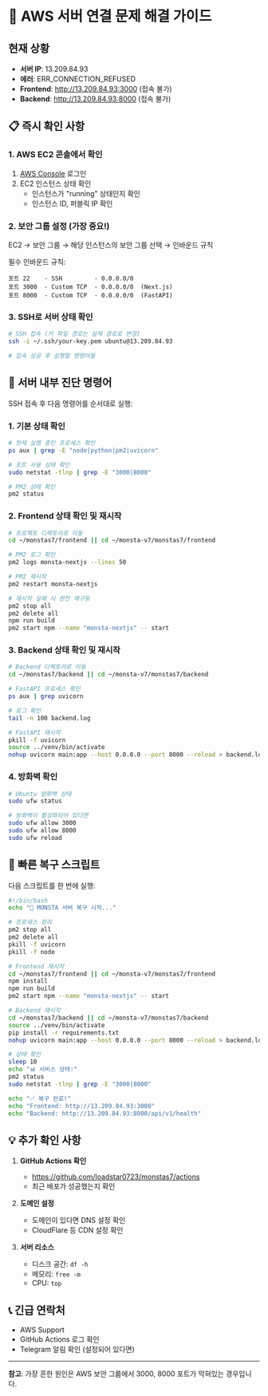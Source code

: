 # 🚨 AWS 서버 연결 문제 해결 가이드

## 현재 상황
- **서버 IP**: 13.209.84.93
- **에러**: ERR_CONNECTION_REFUSED
- **Frontend**: http://13.209.84.93:3000 (접속 불가)
- **Backend**: http://13.209.84.93:8000 (접속 불가)

## 📋 즉시 확인 사항

### 1. AWS EC2 콘솔에서 확인
1. [AWS Console](https://console.aws.amazon.com/ec2) 로그인
2. EC2 인스턴스 상태 확인
   - 인스턴스가 "running" 상태인지 확인
   - 인스턴스 ID, 퍼블릭 IP 확인

### 2. 보안 그룹 설정 (가장 중요!)
EC2 → 보안 그룹 → 해당 인스턴스의 보안 그룹 선택 → 인바운드 규칙

필수 인바운드 규칙:
```
포트 22    - SSH         - 0.0.0.0/0
포트 3000  - Custom TCP  - 0.0.0.0/0  (Next.js)
포트 8000  - Custom TCP  - 0.0.0.0/0  (FastAPI)
```

### 3. SSH로 서버 상태 확인
```bash
# SSH 접속 (키 파일 경로는 실제 경로로 변경)
ssh -i ~/.ssh/your-key.pem ubuntu@13.209.84.93

# 접속 성공 후 실행할 명령어들
```

## 🔧 서버 내부 진단 명령어

SSH 접속 후 다음 명령어를 순서대로 실행:

### 1. 기본 상태 확인
```bash
# 현재 실행 중인 프로세스 확인
ps aux | grep -E "node|python|pm2|uvicorn"

# 포트 사용 상태 확인
sudo netstat -tlnp | grep -E "3000|8000"

# PM2 상태 확인
pm2 status
```

### 2. Frontend 상태 확인 및 재시작
```bash
# 프로젝트 디렉토리로 이동
cd ~/monstas7/frontend || cd ~/monsta-v7/monstas7/frontend

# PM2 로그 확인
pm2 logs monsta-nextjs --lines 50

# PM2 재시작
pm2 restart monsta-nextjs

# 재시작 실패 시 완전 재구동
pm2 stop all
pm2 delete all
npm run build
pm2 start npm --name "monsta-nextjs" -- start
```

### 3. Backend 상태 확인 및 재시작
```bash
# Backend 디렉토리로 이동
cd ~/monstas7/backend || cd ~/monsta-v7/monstas7/backend

# FastAPI 프로세스 확인
ps aux | grep uvicorn

# 로그 확인
tail -n 100 backend.log

# FastAPI 재시작
pkill -f uvicorn
source ../venv/bin/activate
nohup uvicorn main:app --host 0.0.0.0 --port 8000 --reload > backend.log 2>&1 &
```

### 4. 방화벽 확인
```bash
# Ubuntu 방화벽 상태
sudo ufw status

# 방화벽이 활성화되어 있다면
sudo ufw allow 3000
sudo ufw allow 8000
sudo ufw reload
```

## 🚀 빠른 복구 스크립트

다음 스크립트를 한 번에 실행:

```bash
#!/bin/bash
echo "🔧 MONSTA 서버 복구 시작..."

# 프로세스 정리
pm2 stop all
pm2 delete all
pkill -f uvicorn
pkill -f node

# Frontend 재시작
cd ~/monstas7/frontend || cd ~/monsta-v7/monstas7/frontend
npm install
npm run build
pm2 start npm --name "monsta-nextjs" -- start

# Backend 재시작
cd ~/monstas7/backend || cd ~/monsta-v7/monstas7/backend
source ../venv/bin/activate
pip install -r requirements.txt
nohup uvicorn main:app --host 0.0.0.0 --port 8000 --reload > backend.log 2>&1 &

# 상태 확인
sleep 10
echo "📊 서비스 상태:"
pm2 status
sudo netstat -tlnp | grep -E "3000|8000"

echo "✅ 복구 완료!"
echo "Frontend: http://13.209.84.93:3000"
echo "Backend: http://13.209.84.93:8000/api/v1/health"
```

## 💡 추가 확인 사항

1. **GitHub Actions 확인**
   - https://github.com/loadstar0723/monstas7/actions
   - 최근 배포가 성공했는지 확인

2. **도메인 설정**
   - 도메인이 있다면 DNS 설정 확인
   - CloudFlare 등 CDN 설정 확인

3. **서버 리소스**
   - 디스크 공간: `df -h`
   - 메모리: `free -m`
   - CPU: `top`

## 📞 긴급 연락처
- AWS Support
- GitHub Actions 로그 확인
- Telegram 알림 확인 (설정되어 있다면)

---

**참고**: 가장 흔한 원인은 AWS 보안 그룹에서 3000, 8000 포트가 막혀있는 경우입니다.